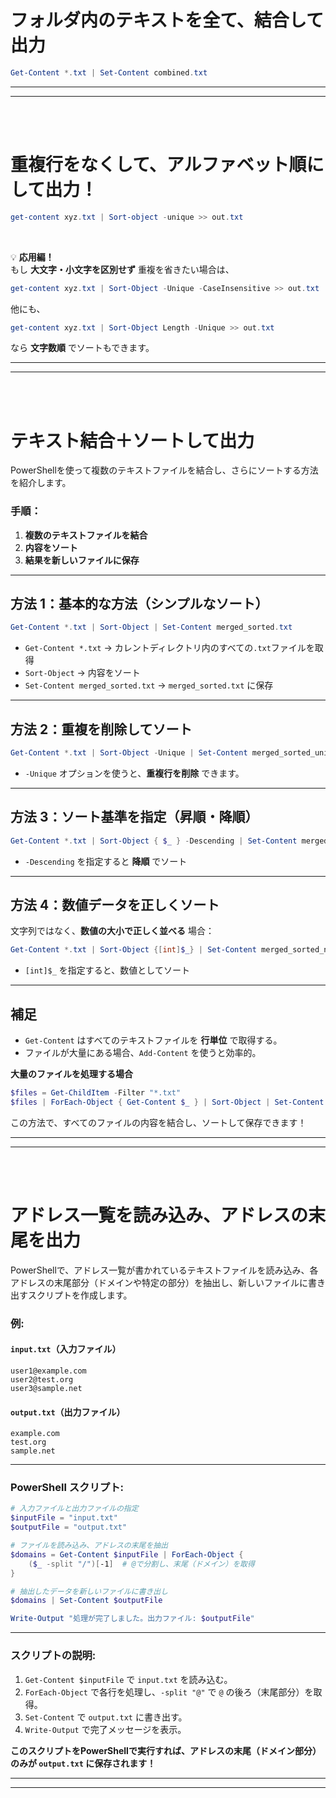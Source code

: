 # フォルダ内のテキストを全て、結合して出力
``` powershell
Get-Content *.txt | Set-Content combined.txt
```
---
---
<br>
<br>

# 重複行をなくして、アルファベット順にして出力！
```powershell
get-content xyz.txt | Sort-object -unique >> out.txt
```
<br>

💡 **応用編！**  
もし **大文字・小文字を区別せず** 重複を省きたい場合は、
```powershell
get-content xyz.txt | Sort-Object -Unique -CaseInsensitive >> out.txt
```

他にも、
```powershell
get-content xyz.txt | Sort-Object Length -Unique >> out.txt
```
なら **文字数順** でソートもできます。


---
---
<br>
<br>

# テキスト結合＋ソートして出力

PowerShellを使って複数のテキストファイルを結合し、さらにソートする方法を紹介します。  

### 手順：
1. **複数のテキストファイルを結合**
2. **内容をソート**
3. **結果を新しいファイルに保存**

---

## **方法 1：基本的な方法（シンプルなソート）**
```powershell
Get-Content *.txt | Sort-Object | Set-Content merged_sorted.txt
```
- `Get-Content *.txt` → カレントディレクトリ内のすべての`.txt`ファイルを取得
- `Sort-Object` → 内容をソート
- `Set-Content merged_sorted.txt` → `merged_sorted.txt` に保存

---

## **方法 2：重複を削除してソート**
```powershell
Get-Content *.txt | Sort-Object -Unique | Set-Content merged_sorted_unique.txt
```
- `-Unique` オプションを使うと、**重複行を削除** できます。

---

## **方法 3：ソート基準を指定（昇順・降順）**
```powershell
Get-Content *.txt | Sort-Object { $_ } -Descending | Set-Content merged_sorted_desc.txt
```
- `-Descending` を指定すると **降順** でソート

---

## **方法 4：数値データを正しくソート**
文字列ではなく、**数値の大小で正しく並べる** 場合：
```powershell
Get-Content *.txt | Sort-Object {[int]$_} | Set-Content merged_sorted_numbers.txt
```
- `[int]$_` を指定すると、数値としてソート

---

## **補足**
- `Get-Content` はすべてのテキストファイルを **行単位** で取得する。
- ファイルが大量にある場合、`Add-Content` を使うと効率的。

**大量のファイルを処理する場合**
```powershell
$files = Get-ChildItem -Filter "*.txt"
$files | ForEach-Object { Get-Content $_ } | Sort-Object | Set-Content merged_sorted.txt
```

この方法で、すべてのファイルの内容を結合し、ソートして保存できます！

---
---
<br>
<br>

# アドレス一覧を読み込み、アドレスの末尾を出力
PowerShellで、アドレス一覧が書かれているテキストファイルを読み込み、各アドレスの末尾部分（ドメインや特定の部分）を抽出し、新しいファイルに書き出すスクリプトを作成します。

### 例:
#### `input.txt`（入力ファイル）
```
user1@example.com
user2@test.org
user3@sample.net
```
#### `output.txt`（出力ファイル）
```
example.com
test.org
sample.net
```

---

### PowerShell スクリプト:
```powershell
# 入力ファイルと出力ファイルの指定
$inputFile = "input.txt"
$outputFile = "output.txt"

# ファイルを読み込み、アドレスの末尾を抽出
$domains = Get-Content $inputFile | ForEach-Object {
    ($_ -split "/")[-1]  # @で分割し、末尾（ドメイン）を取得
}

# 抽出したデータを新しいファイルに書き出し
$domains | Set-Content $outputFile

Write-Output "処理が完了しました。出力ファイル: $outputFile"
```

---

### スクリプトの説明:
1. `Get-Content $inputFile` で `input.txt` を読み込む。
2. `ForEach-Object` で各行を処理し、`-split "@"` で `@` の後ろ（末尾部分）を取得。
3. `Set-Content` で `output.txt` に書き出す。
4. `Write-Output` で完了メッセージを表示。

**このスクリプトをPowerShellで実行すれば、アドレスの末尾（ドメイン部分）のみが `output.txt` に保存されます！**

---
---
<br>
<br>

